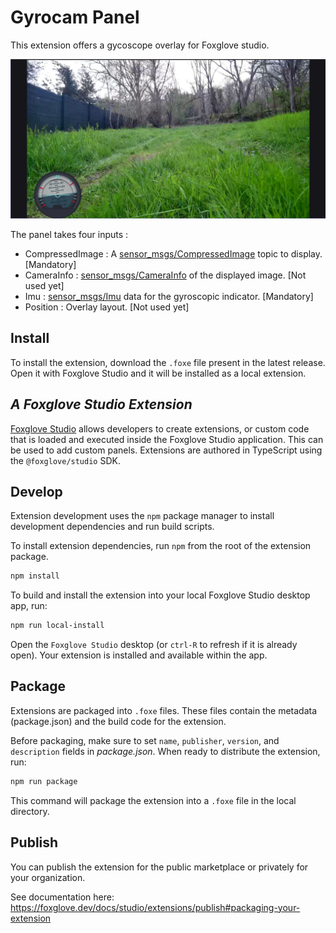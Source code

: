 # Gyrocam Panel
This extension offers a gycoscope overlay for Foxglove studio. 

![Rover panel dial](doc/gyrocam_panel_example.png)

The panel takes four inputs : 
- CompressedImage : A [sensor_msgs/CompressedImage](http://docs.ros.org/en/melodic/api/sensor_msgs/html/msg/CompressedImage.html) topic to display. [Mandatory]
- CameraInfo : [sensor_msgs/CameraInfo](http://docs.ros.org/en/melodic/api/sensor_msgs/html/msg/CameraInfo.html) of the displayed image. [Not used yet]
- Imu : [sensor_msgs/Imu](http://docs.ros.org/en/melodic/api/sensor_msgs/html/msg/Imu.html) data for the gyroscopic indicator. [Mandatory]
- Position : Overlay layout. [Not used yet]

## Install
To install the extension, download the `.foxe` file present in the latest release. Open it with Foxglove Studio and it will be installed as a local extension.

## _A Foxglove Studio Extension_

[Foxglove Studio](https://github.com/foxglove/studio) allows developers to create extensions, or custom code that is loaded and executed inside the Foxglove Studio application. This can be used to add custom panels. Extensions are authored in TypeScript using the `@foxglove/studio` SDK.

## Develop

Extension development uses the `npm` package manager to install development dependencies and run build scripts.

To install extension dependencies, run `npm` from the root of the extension package.

```sh
npm install
```

To build and install the extension into your local Foxglove Studio desktop app, run:

```sh
npm run local-install
```

Open the `Foxglove Studio` desktop (or `ctrl-R` to refresh if it is already open). Your extension is installed and available within the app.

## Package

Extensions are packaged into `.foxe` files. These files contain the metadata (package.json) and the build code for the extension.

Before packaging, make sure to set `name`, `publisher`, `version`, and `description` fields in _package.json_. When ready to distribute the extension, run:

```sh
npm run package
```

This command will package the extension into a `.foxe` file in the local directory.

## Publish

You can publish the extension for the public marketplace or privately for your organization.

See documentation here: https://foxglove.dev/docs/studio/extensions/publish#packaging-your-extension
